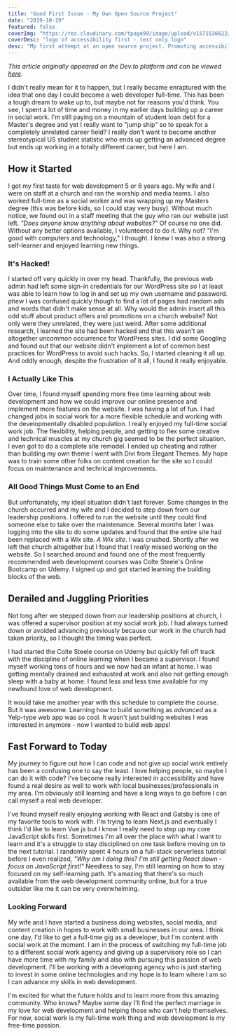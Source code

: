 ```yaml
---
title: "Good First Issue - My Own Open Source Project"
date: "2019-10-19"
featured: false
coverImg: "https://res.cloudinary.com/tpage99/image/upload/v1571536622/a11y-first/A11y_First.png"
coverDesc: "logo of accessibility first - text only logo"
desc: "My first attempt at an open source project. Promoting accessibility tools and resources for both developers and individuals and families."
---
```


_This article originally appeared on the Dev.to platform and can be viewed [here](https://dev.to/taylorpage71/trying-to-find-balance-in-change-3bjn)._

I didn't really mean for it to happen, but I really became enraptured with the idea that one day I could become a web developer full-time. This has been a tough dream to wake up to, but maybe not for reasons you'd think. You see, I spent a lot of time and money in my earlier days building up a career in social work. I'm still paying on a mountain of student loan debt for a Master's degree and yet I really want to "jump ship" so to speak for a completely unrelated career field? I really don't want to become another stereotypical US student statistic who ends up getting an advanced degree but ends up working in a totally different career, but here I am.  

## How it Started

I got my first taste for web development 5 or 6 years ago. My wife and I were on staff at a church and ran the worship and media teams. I also worked full-time as a social worker and was wrapping up my Masters degree (this was before kids, so I could stay very busy). Without much notice, we found out in a staff meeting that the guy who ran our website just left. *"Does anyone know anything about websites?"* Of course no one did. Without any better options available, I volunteered to do it. Why not? "I'm good with computers and technology," I thought. I knew I was also a strong self-learner and enjoyed learning new things. 

### It's Hacked!

I started off very quickly in over my head. Thankfully, the previous web admin had left some sign-in credentials for our WordPress site so I at least was able to learn how to log in and set up my own username and password. *phew* I was confused quickly though to find a lot of pages had random ads and words that didn't make sense at all. Why would the admin insert all this odd stuff about product offers and promotions on a church website? Not only were they unrelated, they were just weird. After some additional research, I learned the site had been hacked and that this wasn't an altogether uncommon occurrence for WordPress sites. I did some Googling and found out that our website didn't implement a lot of common best practices for WordPress to avoid such hacks. So, I started cleaning it all up. And oddly enough, despite the frustration of it all, I found it really enjoyable. 

### I Actually Like This

Over time, I found myself spending more free time learning about web development and how we could improve our online presence and implement more features on the website. I was having a lot of fun. I had changed jobs in social work for a more flexible schedule and working with the developmentally disabled population. I really enjoyed my full-time social work job. The flexibility, helping people, and getting to flex some creative and technical muscles at my church gig seemed to be the perfect situation. I even got to do a complete site remodel. I ended up cheating and rather than building my own theme I went with Divi from Elegant Themes. My hope was to train some other folks on content creation for the site so I could focus on maintenance and technical improvements. 

### All Good Things Must Come to an End

But unfortunately, my ideal situation didn't last forever. Some changes in the church occurred and my wife and I decided to step down from our leadership positions. I offered to run the website until they could find someone else to take over the maintenance. Several months later I was logging into the site to do some updates and found that the entire site had been replaced with a Wix site. *A Wix site*. I was crushed. Shortly after we left that church altogether but I found that I *_really_* missed working on the website. So I searched around and found one of the most frequently recommended web development courses was Colte Steele's Online Bootcamp on Udemy. I signed up and got started learning the building blocks of the web. 

## Derailed and Juggling Priorities

Not long after we stepped down from our leadership positions at church, I was offered a supervisor position at my social work job. I had always turned down or avoided advancing previously because our work in the church had taken priority, so I thought the timing was perfect. 

I had started the Colte Steele course on Udemy but quickly fell off track with the discipline of online learning when I became a supervisor. I found myself working tons of hours and we now had an infant at home. I was getting mentally drained and exhausted at work and also not getting enough sleep with a baby at home. I found less and less time available for my newfound love of web development. 

It would take me another year with this schedule to complete the course. But it was awesome. Learning how to build something as *advanced* as a Yelp-type web app was so cool. It wasn't just building websites I was interested in anymore - now I wanted to build web apps! 

## Fast Forward to Today

My journey to figure out how I can code and not give up social work entirely has been a confusing one to say the least. I love helping people, so maybe I can do it with code? I've become really interested in accessibility and have found a real desire as well to work with local businesses/professionals in my area. I'm obviously still learning and have a long ways to go before I can call myself a real web developer. 

I've found myself really enjoying working with React and Gatsby is one of my favorite tools to work with. I'm trying to learn Next.js and eventually I think I'd like to learn Vue.js but I know I really need to step up my core JavaScript skills first. Sometimes I'm all over the place with what I want to learn and it's a struggle to stay disciplined on one task before moving on to the next tutorial. I randomly spent 4 hours on a full-stack serverless tutorial before I even realized, *"Why am I doing this? I'm still getting React down - focus on JavaScript first!"* Needless to say, I'm still learning on how to stay focused on my self-learning path. It's amazing that there's so much available from the web development community online, but for a true outsider like me it can be very overwhelming. 

### Looking Forward

My wife and I have started a business doing websites, social media, and content creation in hopes to work with small businesses in our area. I think one day, I'd like to get a full-time gig as a developer, but I'm content with social work at the moment. I am in the process of switching my full-time job to a different social work agency and giving up a supervisory role so I can have more time with my family and also with pursuing this passion of web development. I'll be working with a developing agency who is just starting to invest in some online technologies and my hope is to learn where I am so I can advance my skills in web development. 

I'm excited for what the future holds and to learn more from this amazing community. Who knows? Maybe some day I'll find the perfect marriage in my love for web development and helping those who can't help themselves. For now, social work is my full-time work thing and web development is my free-time passion. 